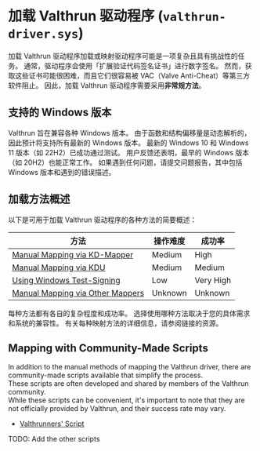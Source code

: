 # 加载 Valthrun 驱动程序 (`valthrun-driver.sys`)  
加载 Valthrun 驱动程序加载或映射驱动程序可能是一项复杂且具有挑战性的任务。 
通常，驱动程序会使用「扩展验证代码签名证书」进行数字签名。 
然而，获取这些证书可能很困难，而且它们很容易被 VAC（Valve Anti-Cheat）等第三方软件阻止。 
因此，加载 Valthrun 驱动程序需要采用**非常规方法**。

## 支持的 Windows 版本 
Valthrun 旨在兼容各种 Windows 版本。 
由于函数和结构偏移量是动态解析的，因此预计将支持所有最新的 Windows 版本。 
最新的 Windows 10 和 Windows 11 版本（如 22H2）已成功通过测试。 
用户反馈还表明，最早的 Windows 版本（如 20H2）也能正常工作。 
如果遇到任何问题，请提交问题报告，其中包括 Windows 版本和遇到的错误描述。

## 加载方法概述
以下是可用于加载 Valthrun 驱动程序的各种方法的简要概述：

| 方法 | 操作难度 | 成功率 |
| --- | --- | --- |
| [Manual Mapping via KD-Mapper](/zh-cn/010_getting-started/010_mapping-method/010_kdmapper.md) | Medium | High |
| [Manual Mapping via KDU](/zh-cn/010_getting-started/010_mapping-method/020_kdu.md) | Medium | Medium |
| [Using Windows Test-Signing](/zh-cn/010_getting-started/010_mapping-method/030_test-signing.md) | Low | Very High |
| [Manual Mapping via Other Mappers](/zh-cn/010_getting-started/010_mapping-method/040_other-mappers.md) | Unknown | Unknown |

每种方法都有各自的复杂程度和成功率。 
选择使用哪种方法取决于您的具体需求和系统的兼容性。 
有关每种映射方法的详细信息，请参阅链接的资源。

## Mapping with Community-Made Scripts
In addition to the manual methods of mapping the Valthrun driver, there are community-made scripts available that simplify the process.  
These scripts are often developed and shared by members of the Valthrun community.  
While these scripts can be convenient, it's important to note that they are not officially provided by Valthrun, and their success rate may vary. 
  
- [Valthrunners' Script](010_getting-started/010_mapping-method/110_community_script_valthrunner.md)
  
TODO: Add the other scripts